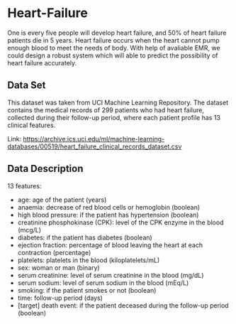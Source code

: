 # Heart-Failure

One is every five people will develop heart failure, and 50% of heart failure patients die in 5 years. Heart failure occurs when the heart cannot pump enough blood to meet the needs of body. With help of avaliable EMR, we could design a robust system which will able to predict the possibility of heart failure accurately.


## Data Set 

This dataset was taken from UCI Machine Learning Repository. The dataset contains the medical records of 299 patients who had heart failure, collected during their follow-up period, where each patient profile has 13 clinical features.

Link: https://archive.ics.uci.edu/ml/machine-learning-databases/00519/heart_failure_clinical_records_dataset.csv


## Data Description

13 features:

- age: age of the patient (years)
- anaemia: decrease of red blood cells or hemoglobin (boolean)
- high blood pressure: if the patient has hypertension (boolean)
- creatinine phosphokinase (CPK): level of the CPK enzyme in the blood (mcg/L)
- diabetes: if the patient has diabetes (boolean)
- ejection fraction: percentage of blood leaving the heart at each contraction (percentage)
- platelets: platelets in the blood (kiloplatelets/mL)
- sex: woman or man (binary)
- serum creatinine: level of serum creatinine in the blood (mg/dL)
- serum sodium: level of serum sodium in the blood (mEq/L)
- smoking: if the patient smokes or not (boolean)
- time: follow-up period (days)
- [target] death event: if the patient deceased during the follow-up period (boolean)
